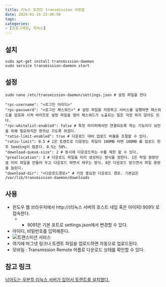 ```yaml
---
title: 리눅스 토렌트 transmission 사용법
date: 2020-01-16 23:46:50
tags:
categories:
- [프로그래밍, 리눅스]
---
```

## 설치
```
sudo apt-get install transmission-daemon
sudo service transmission-daemon start
```

## 설정
```
sudo nano /etc/transmission-daemon/settings.json # 설정 파일을 연다
```

```
"rpc-username": "<로그인 아이디>"
"rpc-password": "<로그인 패스워드>" # 설정 파일을 저장하고 서비스를 실행하면 패스워드를 암호화 시켜 버리므로 설정 파일을 열어 패스워드가 노출되는 일은 걱정 하지 않아도 된다.
"rpc-whitelist-enabled": false # 특정 아이피에서만 연결되도록 하는 기능이다 보안을 위해 필요하지만 편의상 끄도록 하겠다.
"ratio-limit-enabled": true # 다운로드 대비 업로드 비율을 조절할 수 있다.
"ratio-limit": 0.5 # 1은 토렌트로 다운받는 파일이 100MB 라면 100MB 를 업로드 한 후 Seeding이 멈춘다. 0.5는 50%.
"download-queue-size": 2 # 동시에 다운로드하는 수를 제한 할 수 있다.
"preallocation": 1 # 다운로드 파일을 미리 생성하는 방식을 정한다. 1은 파일 용량만큼 미리 파일을 만들어 두고 다운로드 하면서 채우는 방식. 0은 다운로드 받으면서 파일 용량을 늘린다.
"download-dir": "<다운로드경로>" # 가장 중요한 다운로드 경로. 기본값은 /var/lib/transmission-daemon/downloads
```

## 사용
* 윈도우 웹 브라우저에서 http://(리눅스 서버의 호스트 네임 혹은 아이피):9091/ 로 접속한다.
  - * 9091은 기본 포트로 settings.json에서 변경할 수 있다.
* 아이디, 비밀번호를 입력해준다.
* ![트랜스미션 서비스](https://zenr.me/wp-content/uploads/2016/08/rpc.png)
* 여기에 마그넷 링크나 토렌트 파일을 업로드하면 자동으로 업로드된다.
* 모바일 : Transmission Remote 어플로 다운로드 상태를 확인할 수 있다.

## 참고 링크
[남아도는 우분투 리눅스 서버가 있어서 토렌트를 설치했다.](https://zenr.me/2124)
